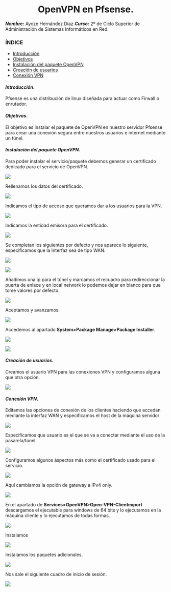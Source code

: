 
<center>

# OpenVPN en Pfsense.

</center>

***Nombre:*** Ayoze Hernández Díaz
***Curso:*** 2º de Ciclo Superior de Administración de Sistemas Informáticos en Red.

### ÍNDICE

+ [Introducción](#id1)
+ [Objetivos](#id2)
+ [Instalación del paquete OpenVPN](#id3)
+ [Creación de usuarios](#id4)
+ [Conexión VPN](#id5)


#### ***Introducción***. <a name="id1"></a>

Pfsense es una distribución de linux diseñada para actuar como Firwall o enrutador.

#### ***Objetivos***. <a name="id2"></a>

El objetivo es instalar el paquete de OpenVPN en nuestro servidor Pfsense para crear una conexión segura entre nuestros usuarios e internet mediante un túnel.

#### ***Instalación del paquete OpenVPN***. <a name="id3"></a>

Para poder instalar el servicio/paquete debemos generar un certificado dedicado para el servicio de OpenVPN.

![](./img/001.png)

Rellenamos los datos del certificado.

![](./img/002.png)

Indicamos el tipo de acceso que queramos dar a los usuarios para la VPN.

![](./img/003.png)

Indicamos la entidad emisora para el certificado.

![](./img/004.png)

Se completan los siguientes por defecto y nos aparece lo siguiente, especificamos que la Interfaz sea de tipo WAN.

![](./img/005.png)

![](./img/006.png)

Añadimos una ip para el túnel y marcamos el recuadro para redireccionar la puerta de enlace y en local network lo podemos dejar en blanco para que tome valores por defecto.

![](./img/007.png)

Aceptamos y avanzamos.

![](./img/008.png)

Accedemos al apartado **System>Package Manage>Package Installer**.

![](./img/009.png)

![](./img/010.png)

#### ***Creación de usuarios***. <a name="id4"></a>

Creamos el usuario VPN para las conexiones VPN y configuramos alguna que otra opción.

![](./img/011.png)


#### ***Conexión VPN***. <a name="id5"></a>

Editamos las opciones de conexión de los clientes haciendo que accedan mediante la interfaz WAN y especificamos el host de la máquina servidor

![](./img/012.png)

Especificamos que usuario es el que se va a conectar mediante el uso de la pasarela/túnel.

![](./img/013.png)

Configuramos algunos áspectos más como el certificado usado para el servicio.

![](./img/014.png)

Aquí cambiamos la opción de gateway a IPv4 only.

![](./img/015.png)

En el apartado de **Services>OpenVPN>Open-VPN-Clientexport** descargamos el ejecutable para windows de 64 bits y lo ejecutamos en la máquina cliente y lo ejecutamos de todas formas.

![](./img/016.png)

Instalamos

![](./img/017.png)

Instalamos los paquetes adicionales.

![](./img/018.png)

Nos sale el siguiente cuadro de inicio de sesión.

![](./img/019.png)
